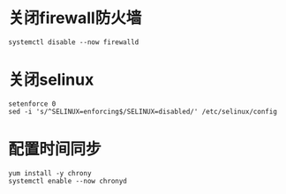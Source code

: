# 关闭firewall防火墙

```
systemctl disable --now firewalld
```

# 关闭selinux

```
setenforce 0
sed -i 's/^SELINUX=enforcing$/SELINUX=disabled/' /etc/selinux/config
```

# 配置时间同步

```
yum install -y chrony
systemctl enable --now chronyd
```
